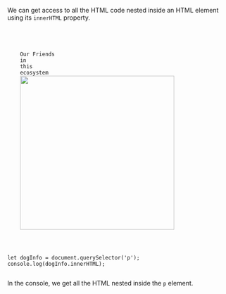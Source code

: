 We can get access to all the HTML code
nested inside an
HTML element using
its `innerHTML` property.

<Editor lang="javascript">
<code>
<panel lang="html">
<p>
    Our Friends
    <span>in </span>
    <span>this </span>
    <span>ecosystem</span>
    <img src = "shih-tzu-dog-01.jpg" width = "350px">
</p>
</panel>
<panel lang="javascript">
let dogInfo = document.querySelector('p');
console.log(dogInfo.innerHTML);
</panel>
</code>
</Editor>

In the console,
we get all the
HTML nested inside
the `p` element.
